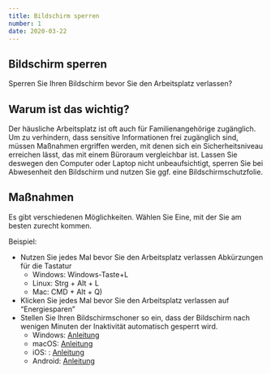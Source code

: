 ```yaml
---
title: Bildschirm sperren
number: 1
date: 2020-03-22
---
```


## Bildschirm sperren

Sperren Sie Ihren Bildschirm bevor Sie den Arbeitsplatz verlassen?

## Warum ist das wichtig?

Der häusliche Arbeitsplatz ist oft auch für Familienangehörige zugänglich. Um zu verhindern, dass sensitive Informationen frei zugänglich sind, müssen Maßnahmen ergriffen werden, mit denen sich ein Sicherheitsniveau erreichen lässt, das mit einem Büroraum vergleichbar ist. Lassen Sie deswegen den Computer oder Laptop nicht unbeaufsichtigt, sperren Sie bei Abwesenheit den Bildschirm und nutzen Sie ggf. eine Bildschirmschutzfolie. 

## Maßnahmen

Es gibt verschiedenen Möglichkeiten. Wählen Sie Eine, mit der Sie am besten zurecht kommen. 

Beispiel:

* Nutzen Sie jedes Mal bevor Sie den Arbeitsplatz verlassen Abkürzungen für die Tastatur
  * Windows: Windows-Taste+L
  * Linux: Strg + Alt + L
  * Mac: CMD + Alt + Q) 
* Klicken Sie jedes Mal bevor Sie den Arbeitsplatz verlassen auf “Energiesparen” 
* Stellen Sie Ihren Bildschirmschoner so ein, dass der Bildschirm nach wenigen Minuten der Inaktivität automatisch gesperrt wird.
  * Windows: <a href="http://techmixx.de/windows-10-automatische-bildschirmsperre-aktivieren-oder-deaktivieren/" target="_blank">Anleitung</a>
  * macOS:  <a href="https://www.heise.de/tipps-tricks/Mac-Bildschirm-sperren-so-geht-s-3936758.html" target="_blank">Anleitung</a>
  * iOS: : <a href="https://www.maclife.de/ratgeber/ios-10-sperrt-sich-iphone-automatisch-10083255.html" target="_blank">Anleitung</a>
  * Android:  <a href="https://mobilsicher.de/ratgeber/bildschirmsperre-einrichten" target="_blank">Anleitung</a>
